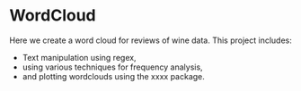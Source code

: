 # WordCloud

Here we create a word cloud for reviews of wine data. This project includes:

* Text manipulation using regex,
* using various techniques for frequency analysis,
* and plotting wordclouds using the xxxx package.
